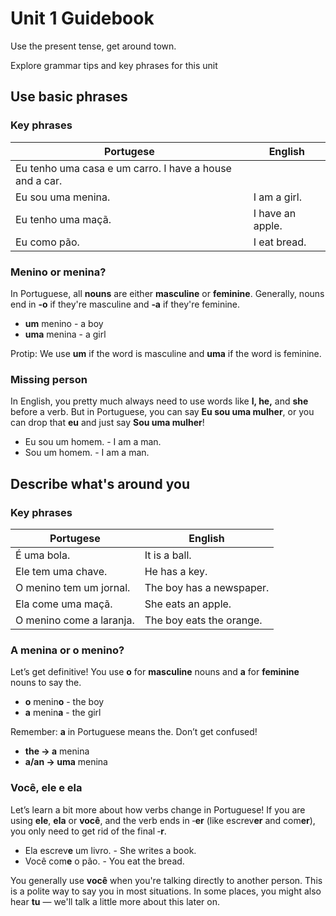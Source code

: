 # Unit 1 Guidebook

Use the present tense, get around town.

Explore grammar tips and key phrases for this unit

## Use basic phrases

### Key phrases

| Portugese                | English                 |
| ------------------------ | ----------------------- |
| Eu tenho uma casa e um carro. I have a house and a car. |
| Eu sou uma menina. | I am a girl. |
| Eu tenho uma maçã. | I have an apple. |
| Eu como pão. | I eat bread. |

### Menino or menina?

In Portuguese, all **nouns** are either **masculine** or **feminine**. Generally, nouns end in **‑o** if they're masculine and **‑a** if they're feminine.

* **um** menino - a boy
* **uma** menina - a girl

Protip: We use **um** if the word is masculine and **uma**  if the word is feminine.

### Missing person

In English, you pretty much always need to use words like **I, he,** and **she** before a verb. But in Portuguese, you can say **Eu sou uma mulher**, or you can drop that **eu**  and just say **Sou uma mulher**!

* Eu sou um homem. - I am a man.
* Sou um homem. - I am a man.

## Describe what's around you

### Key phrases

| Portugese                | English                  |
| ------------------------ | ------------------------ |
| É uma bola.              | It is a ball.            |
| Ele tem uma chave.       | He has a key.            |
| O menino tem um jornal.  | The boy has a newspaper. |
| Ela come uma maçã.       | She eats an apple.       |
| O menino come a laranja. | The boy eats the orange. |

### A menina or o menino?

Let’s get definitive! You use **o** for **masculine** nouns and **a** for **feminine** nouns to say the.

* **o** menin**o** - the boy
* **a** menin**a** - the girl

Remember: **a** in Portuguese means the. Don’t get confused!

* **the → a** menina
* **a/an → uma** menina

### Você, ele e ela

Let’s learn a bit more about how verbs change in Portuguese! If you are using **ele**, **ela** or **você**, and the verb ends in ‑**er** (like escrev**er** and com**er**), you only need to get rid of the final ‑**r**.

* Ela escrev**e** um livro. - She writes a book.​
* Você com**e** o pão. - You eat the bread.

You generally use **você** when you're talking directly to another person. This is a polite way to say you in most situations. In some places, you might also hear **tu** — we'll talk a little more about this later on.

